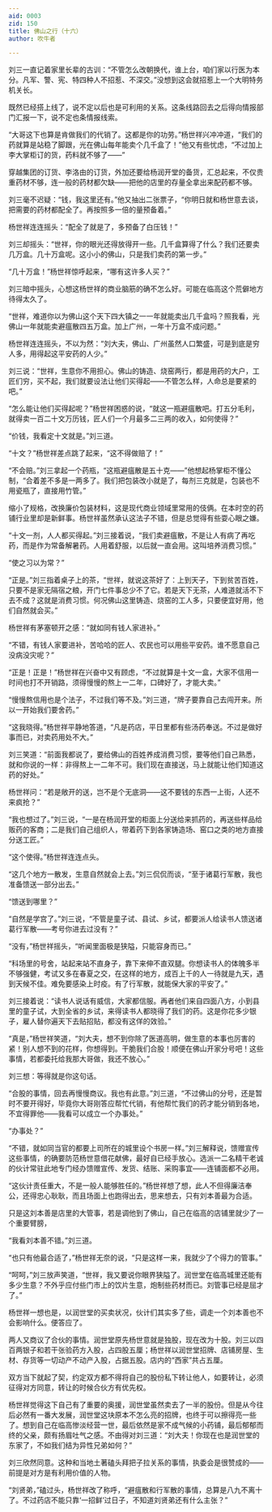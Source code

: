 ```yaml
---
aid: 0003
zid: 150
title: 佛山之行（十六）
author: 吹牛者

---
```




  刘三一直记着家里长辈的古训：“不管怎么改朝换代，谁上台，咱们家以行医为本分。凡军、警、宪、特四种人不招惹、不深交。”没想到这会就招惹上一个大明特务机关长。

  既然已经搭上线了，说不定以后也是可利用的关系。这条线路回去之后得向情报部门汇报一下，说不定也条情报线索。

  “大哥这下也算是肯做我们的代销了。这都是你的功劳。”杨世祥兴冲冲道，“我们的药就算是站稳了脚跟，光在佛山每年能卖个几千盒了！”他又有些忧虑，“不过加上李大掌柜订的货，药料就不够了——”

  穿越集团的订货、李洛由的订货，外加还要给杨润开堂的备货，汇总起来，不仅贵重药材不够，连一般的药材都欠缺——把他的店里的存量全拿出来配药都不够。

  刘三毫不迟疑：“钱，我这里还有。”他又抽出二张票子，“你明日就和杨世意去谈，把需要的药材都配全了。再按照多一倍的量预备着。”

  杨世祥连连摇头：“配全了就是了，多预备了白压钱！”

  刘三却摇头：“世祥，你的眼光还得放得开一些。几千盒算得了什么？我们还要卖几万盒。几十万盒呢。这小小的佛山，只是我们卖药的第一步。”

  “几十万盒！”杨世祥惊呼起来，“哪有这许多人买？”

  刘三暗中摇头，心想这杨世祥的商业脑筋的确不怎么好。可能在临高这个荒僻地方待得太久了。

  “世祥，难道你以为佛山这个天下四大镇之一一年就能卖出几千盒吗？照我看，光佛山一年就能卖避瘟散四五万盒。加上广州，一年十万盒不成问题。”

  杨世祥连连摇头，不以为然：“刘大夫，佛山、广州虽然人口繁盛，可是到底是穷人多，用得起这平安药的人少。”

  刘三说：“世祥，生意你不用担心。佛山的铸造、烧窑两行，都是用药的大户，工匠们穷，买不起，我们就要设法让他们买得起——不管怎么样，人命总是要紧的吧。”

  “怎么能让他们买得起呢？”杨世祥困惑的说，“就这一瓶避瘟散吧。打五分毛利，就得卖一百二十文万历钱，匠人们一个月最多二三两的收入，如何使得？”

  “价钱，我看定十文就是。”刘三道。

  “十文？”杨世祥差点跳了起来，“这不得做赔了！”

  “不会赔。”刘三拿起一个药瓶，“这瓶避瘟散是五十克——”他想起杨掌柜不懂公制，“合着差不多是一两多了。我们把包装改小就是了，每剂三克就是，包装也不用瓷瓶了，直接用竹管。”

  缩小了规格，改换廉价包装材料，这是现代商业领域里常用的伎俩。在本时空的药铺行业里却是新鲜事。杨世祥虽然承认这法子不错，但是总觉得有些耍心眼之嫌。

  “十文一剂，人人都买得起。”刘三接着说，“我们卖避瘟散，不是让人有病了再吃药，而是作为常备解暑药。人用着舒服，以后就一直会用。这叫培养消费习惯。”

  “使之习以为常？”

  “正是。”刘三指着桌子上的茶，“世祥，就说这茶好了：上到天子，下到贫苦百姓，只要不是家无隔宿之粮，开门七件事总少不了它。若是天下无茶，人难道就活不下去不成？这就是消费习惯。何况佛山这里铸造、烧窑的工人多，只要便宜好用，他们自然就会买。”

  杨世祥有茅塞顿开之感：“就如同有钱人家进补。”

  “不错，有钱人家要进补，苦哈哈的匠人、农民也可以用些平安药。谁不愿意自己没病没灾呢？”

  “正是！正是！”杨世祥在兴奋中又有顾虑，“不过就算是十文一盒，大家不信用一时间也打不开销路，须得慢慢的熬上一二年，口碑好了，才能大卖。”

  “慢慢熬信用也是个法子，不过我们等不及。”刘三道，“牌子要靠自己去闯开来。所以一开始我们要舍药。”

  “这我晓得。”杨世祥平静地答道，“凡是药店，平日里都有些汤药奉送。不过是做好事而已，对卖药用处不大。”

  刘三笑道：“前面我都说了，要给佛山的百姓养成消费习惯，要等他们自己熟悉，就和你说的一样：非得熬上一二年不可。我们现在直接送，马上就能让他们知道这药的好处。”

  杨世祥问：“若是敞开的送，岂不是个无底洞——这不要钱的东西一上街，人还不来疯抢？”

  “我也想过了。”刘三说，“一是在杨润开堂的柜面上分送给来抓药的，再送些样品给贩药的客商；二是我们自己组织人，带着药下到各家铸造场、窑口之类的地方直接分送工匠。”

  “这个使得。”杨世祥连连点头。

  “这几个地方一散发，生意自然就会上去。”刘三侃侃而谈，“至于诸葛行军散，我也准备馈送一部分出去。”

  “馈送到哪里？”

  “自然是学宫了。”刘三说，“不管是童子试、县试、乡试，都要派人给读书人馈送诸葛行军散——考号你进去过没有？”

  “没有，”杨世祥摇头，“听闻里面极是狭隘，只能容身而已。”

  “科场里的号舍，站起来站不直身子，靠下来伸不直双腿。你想读书人的体魄多半不够强健，考试又多在春夏之交，在这样的地方，成百上千的人一待就是九天，遇到天候不佳。难免要感染上时疫。有了行军散，就能保大家的平安了。”

  刘三接着说：“读书人说话有威信，大家都信服。再者他们来自四面八方，小到县里的童子试，大到全省的乡试，来得读书人都晓得了我们的药。这是你花多少银子，雇人替你遍天下去贴招贴，都没有这佯的效验。”

  “真是，”杨世祥笑道，“刘大夫，想不到你除了医道高明，做生意的本事也厉害的紧！别人想不到的花样，你想得到。干脆我们合股！顺便在佛山开家分号吧！这些事情，若都委托给我那大哥做，我还不放心。”

  刘三想：等得就是你这句话。

  “合股的事情，回去再慢慢商议。我也有此意。”刘三道，“不过佛山的分号，还是暂时不要开得好，毕竟你大哥刚答应帮忙代销，有他帮忙我们的药才能分销到各地，不宜得罪他——我看可以成立一个办事处。”

  “办事处？”

  “不错，就如同当官的都要上司所在的城里设个书房一样。”刘三解释说，馈赠宣传这些事情，的确要防范杨世意借花献佛，最好自已经手放心。选派一二名精干老诚的伙计常驻此地专门经办馈赠宣传、发货、结账、采购事宜——连铺面都不必用。

  “这伙计责任重大，不是一般人能够胜任的。”杨世祥想了想，此人不但得廉洁奉公，还得忠心耿耿，而且场面上也跑得出去，思来想去，只有刘本善最为合适。

  只是这刘本善是店里的大管事，若是调他到了佛山，自己在临高的店铺里就少了一个重要臂膀，

  “我看刘本善不错。”刘三道。

  “也只有他最合适了，”杨世祥无奈的说，“只是这样一来，我就少了个得力的管事。”

  “呵呵，”刘三放声笑道，“世祥，我又要说你眼界狭隘了。润世堂在临高城里还能有多少生意？不外乎应付些门市上的饮片生意，炮制些药材而已。刘管事已经是屈才了。”

  杨世祥一想也是，以润世堂的买卖状况，伙计们其实多了些，调走一个刘本善也不会影响什么。便答应了。

  两人又商议了合伙的事情。润世堂原先杨世意就是独股，现在改为十股。刘三以四百两银子和若干张验药方入股，占四股五厘；杨世祥以润世堂招牌、店铺房屋、生材、存货等一切动产不动产入股，占据五股。店内的“西家”共占五厘。

  双方当下就起了契，约定双方都不得将自己的股份私下转让他人，如要转让，必须征得对方同意，转让的时候合伙方有优先权。

  杨世祥觉得这下自己有了重要的奥援，润世堂虽然卖去了一半的股份。但是从今往后必然有一番大发展，润世堂这块原本不怎么亮的招牌，也终于可以擦得亮一些了。想到自己在临高惨淡经营一世，最后依然是家不成气候的小药铺，最后郁郁而终的父亲，颇有扬眉吐气之感。不由得对刘三道：“刘大夫！你现在也是润世堂的东家了，不如我们结为异性兄弟如何？”

  刘三欣然同意。这种和当地土著磕头拜把子拉关系的事情，执委会是很赞成的——前提是对方是有利用价值的人物。

  “刘贤弟，”磕过头，杨世祥改了称呼，“避瘟散和行军散的事情，总算是八九不离十了。不过药店不能只靠‘一招鲜’过日子，不知道刘贤弟还有什么主张？”



